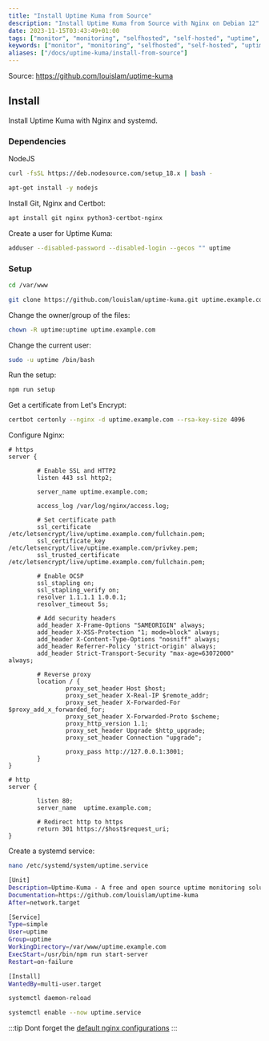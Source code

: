 ```yaml
---
title: "Install Uptime Kuma from Source"
description: "Install Uptime Kuma from Source with Nginx on Debian 12"
date: 2023-11-15T03:43:49+01:00
tags: ["monitor", "monitoring", "selfhosted", "self-hosted", "uptime", "uptime-monitoring", "Uptime Kuma"]
keywords: ["monitor", "monitoring", "selfhosted", "self-hosted", "uptime", "uptime-monitoring", "Uptime Kuma"]
aliases: ["/docs/uptime-kuma/install-from-source"]
---
```


Source: https://github.com/louislam/uptime-kuma

## Install

Install Uptime Kuma with Nginx and systemd.

### Dependencies

NodeJS

```bash
curl -fsSL https://deb.nodesource.com/setup_18.x | bash -
```

```bash
apt-get install -y nodejs
```

Install Git, Nginx and Certbot:

```bash
apt install git nginx python3-certbot-nginx
```

Create a user for Uptime Kuma:
```bash
adduser --disabled-password --disabled-login --gecos "" uptime
```

### Setup

```bash
cd /var/www
```

```bash
git clone https://github.com/louislam/uptime-kuma.git uptime.example.com
```

Change the owner/group of the files:
```bash
chown -R uptime:uptime uptime.example.com
```

Change the current user:
```bash
sudo -u uptime /bin/bash
```

Run the setup:
```bash
npm run setup
```

Get a certificate from Let's Encrypt:
```bash
certbot certonly --nginx -d uptime.example.com --rsa-key-size 4096
```

Configure Nginx:
```nginx
# https
server {

        # Enable SSL and HTTP2
        listen 443 ssl http2;

        server_name uptime.example.com;

        access_log /var/log/nginx/access.log;

        # Set certificate path
        ssl_certificate /etc/letsencrypt/live/uptime.example.com/fullchain.pem;
        ssl_certificate_key /etc/letsencrypt/live/uptime.example.com/privkey.pem;
        ssl_trusted_certificate /etc/letsencrypt/live/uptime.example.com/fullchain.pem;

	    # Enable OCSP
	    ssl_stapling on;
	    ssl_stapling_verify on;
	    resolver 1.1.1.1 1.0.0.1;
	    resolver_timeout 5s;

        # Add security headers
        add_header X-Frame-Options "SAMEORIGIN" always;
        add_header X-XSS-Protection "1; mode=block" always;
        add_header X-Content-Type-Options "nosniff" always;
        add_header Referrer-Policy 'strict-origin' always;
        add_header Strict-Transport-Security "max-age=63072000" always;

        # Reverse proxy
        location / {
                proxy_set_header Host $host;
                proxy_set_header X-Real-IP $remote_addr;
                proxy_set_header X-Forwarded-For $proxy_add_x_forwarded_for;
                proxy_set_header X-Forwarded-Proto $scheme;
                proxy_http_version 1.1;
                proxy_set_header Upgrade $http_upgrade;
                proxy_set_header Connection "upgrade";

                proxy_pass http://127.0.0.1:3001;
        }
}

# http
server {

        listen 80;
        server_name  uptime.example.com;

        # Redirect http to https
        return 301 https://$host$request_uri;
}
```

Create a systemd service:
```bash
nano /etc/systemd/system/uptime.service
```

```bash
[Unit]
Description=Uptime-Kuma - A free and open source uptime monitoring solution
Documentation=https://github.com/louislam/uptime-kuma
After=network.target

[Service]
Type=simple
User=uptime
Group=uptime
WorkingDirectory=/var/www/uptime.example.com
ExecStart=/usr/bin/npm run start-server
Restart=on-failure

[Install]
WantedBy=multi-user.target
```

```bash
systemctl daemon-reload
```

```bash
systemctl enable --now uptime.service
```

:::tip
Dont forget the [default nginx configurations](../../nginx/configurations/)
:::
